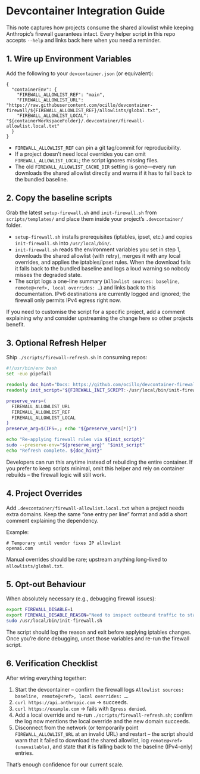# Devcontainer Integration Guide

This note captures how projects consume the shared allowlist while keeping Anthropic’s firewall guarantees intact. Every helper script in this repo accepts `--help` and links back here when you need a reminder.

## 1. Wire up Environment Variables

Add the following to your `devcontainer.json` (or equivalent):

```jsonc
{
  "containerEnv": {
    "FIREWALL_ALLOWLIST_REF": "main",
    "FIREWALL_ALLOWLIST_URL": "https://raw.githubusercontent.com/ocillo/devcontainer-firewall/${FIREWALL_ALLOWLIST_REF}/allowlists/global.txt",
    "FIREWALL_ALLOWLIST_LOCAL": "${containerWorkspaceFolder}/.devcontainer/firewall-allowlist.local.txt"
  }
}
```

- `FIREWALL_ALLOWLIST_REF` can pin a git tag/commit for reproducibility.
- If a project doesn’t need local overrides you can omit `FIREWALL_ALLOWLIST_LOCAL`; the script ignores missing files.
- The old `FIREWALL_ALLOWLIST_CACHE_DIR` setting is gone—every run downloads the shared allowlist directly and warns if it has to fall back to the bundled baseline.

## 2. Copy the baseline scripts

Grab the latest `setup-firewall.sh` and `init-firewall.sh` from `scripts/templates/` and place them inside your project’s `.devcontainer/` folder.

- `setup-firewall.sh` installs prerequisites (iptables, ipset, etc.) and copies `init-firewall.sh` into `/usr/local/bin/`.
- `init-firewall.sh` reads the environment variables you set in step 1, downloads the shared allowlist (with retry), merges it with any local overrides, and applies the iptables/ipset rules. When the download fails it falls back to the bundled baseline and logs a loud warning so nobody misses the degraded state.
- The script logs a one-line summary (`Allowlist sources: baseline, remote@<ref>, local overrides: …`) and links back to this documentation. IPv6 destinations are currently logged and ignored; the firewall only permits IPv4 egress right now.

If you need to customise the script for a specific project, add a comment explaining why and consider upstreaming the change here so other projects benefit.

## 3. Optional Refresh Helper

Ship `./scripts/firewall-refresh.sh` in consuming repos:

```bash
#!/usr/bin/env bash
set -euo pipefail

readonly doc_hint="Docs: https://github.com/ocillo/devcontainer-firewall#readme • https://github.com/ocillo/devcontainer-firewall/blob/main/docs/usage.md"
readonly init_script="${FIREWALL_INIT_SCRIPT:-/usr/local/bin/init-firewall.sh}"

preserve_vars=(
  FIREWALL_ALLOWLIST_URL
  FIREWALL_ALLOWLIST_REF
  FIREWALL_ALLOWLIST_LOCAL
)
preserve_arg=$(IFS=,; echo "${preserve_vars[*]}")

echo "Re-applying firewall rules via ${init_script}"
sudo --preserve-env="${preserve_arg}" "$init_script"
echo "Refresh complete. ${doc_hint}"
```

Developers can run this anytime instead of rebuilding the entire container. If you prefer to keep scripts minimal, omit this helper and rely on container rebuilds – the firewall logic will still work.

## 4. Project Overrides

Add `.devcontainer/firewall-allowlist.local.txt` when a project needs extra domains. Keep the same “one entry per line” format and add a short comment explaining the dependency.

Example:

```
# Temporary until vendor fixes IP allowlist
openai.com
```

Manual overrides should be rare; upstream anything long-lived to `allowlists/global.txt`.

## 5. Opt-out Behaviour

When absolutely necessary (e.g., debugging firewall issues):

```bash
export FIREWALL_DISABLE=1
export FIREWALL_DISABLE_REASON="Need to inspect outbound traffic to staging cluster"
sudo /usr/local/bin/init-firewall.sh
```

The script should log the reason and exit before applying iptables changes. Once you’re done debugging, unset those variables and re-run the firewall script.

## 6. Verification Checklist

After wiring everything together:

1. Start the devcontainer – confirm the firewall logs `Allowlist sources: baseline, remote@<ref>, local overrides: …`.
2. `curl https://api.anthropic.com` → succeeds.
3. `curl https://example.com` → fails with `Egress denied`.
4. Add a local override and re-run `./scripts/firewall-refresh.sh`; confirm the log now mentions the local override and the new domain succeeds.
5. Disconnect from the network (or temporarily point `FIREWALL_ALLOWLIST_URL` at an invalid URL) and restart – the script should warn that it failed to download the shared allowlist, log `remote@<ref> (unavailable)`, and state that it is falling back to the baseline (IPv4-only) entries.

That’s enough confidence for our current scale.
